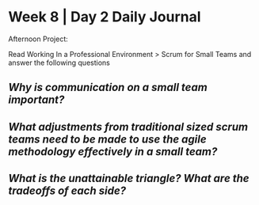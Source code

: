 # Week 8 | Day 2 Daily Journal

Afternoon Project: 

Read Working In a Professional Environment > Scrum for Small Teams and answer the following questions

## *Why is communication on a small team important?*


## *What adjustments from traditional sized scrum teams need to be made to use the agile methodology effectively in a small team?*


## *What is the unattainable triangle? What are the tradeoffs of each side?*






